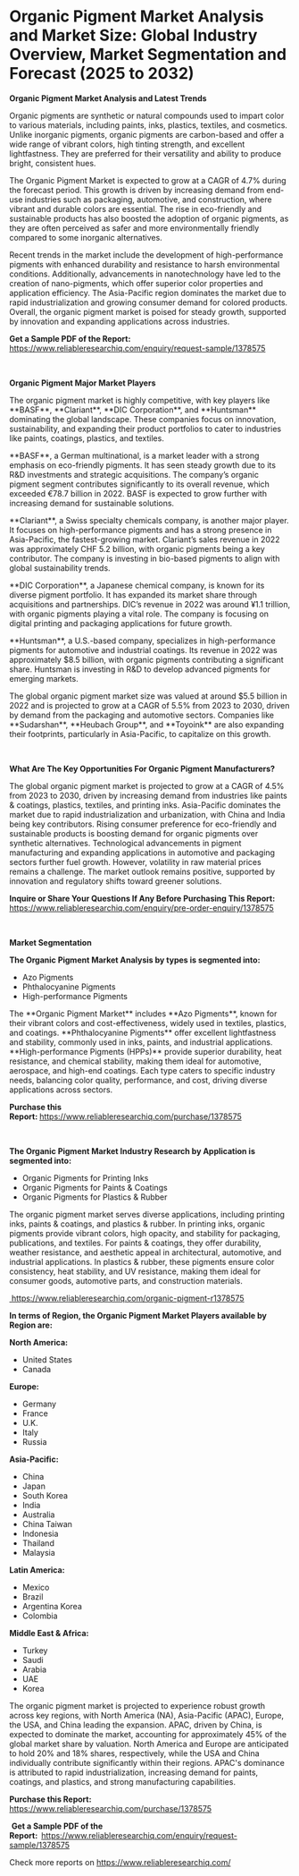 <p><h1>Organic Pigment Market Analysis and Market Size: Global Industry Overview, Market Segmentation and Forecast (2025 to 2032)</h1></p><p><strong>Organic Pigment Market Analysis and Latest Trends</strong></p>
<p><p>Organic pigments are synthetic or natural compounds used to impart color to various materials, including paints, inks, plastics, textiles, and cosmetics. Unlike inorganic pigments, organic pigments are carbon-based and offer a wide range of vibrant colors, high tinting strength, and excellent lightfastness. They are preferred for their versatility and ability to produce bright, consistent hues.</p><p>The Organic Pigment Market is expected to grow at a CAGR of 4.7% during the forecast period. This growth is driven by increasing demand from end-use industries such as packaging, automotive, and construction, where vibrant and durable colors are essential. The rise in eco-friendly and sustainable products has also boosted the adoption of organic pigments, as they are often perceived as safer and more environmentally friendly compared to some inorganic alternatives.</p><p>Recent trends in the market include the development of high-performance pigments with enhanced durability and resistance to harsh environmental conditions. Additionally, advancements in nanotechnology have led to the creation of nano-pigments, which offer superior color properties and application efficiency. The Asia-Pacific region dominates the market due to rapid industrialization and growing consumer demand for colored products. Overall, the organic pigment market is poised for steady growth, supported by innovation and expanding applications across industries.</p></p>
<p><strong>Get a Sample PDF of the Report:&nbsp;</strong> <a href="https://www.reliableresearchiq.com/enquiry/request-sample/1378575?utm_campaign=1102&utm_medium=2&utm_source=Github&utm_content=ia&utm_term=25012025&utm_id=organic-pigment">https://www.reliableresearchiq.com/enquiry/request-sample/1378575</a></p>
<p>&nbsp;</p>
<p><strong>Organic Pigment Major Market Players</strong></p>
<p><p>The organic pigment market is highly competitive, with key players like **BASF**, **Clariant**, **DIC Corporation**, and **Huntsman** dominating the global landscape. These companies focus on innovation, sustainability, and expanding their product portfolios to cater to industries like paints, coatings, plastics, and textiles.</p><p>**BASF**, a German multinational, is a market leader with a strong emphasis on eco-friendly pigments. It has seen steady growth due to its R&D investments and strategic acquisitions. The company’s organic pigment segment contributes significantly to its overall revenue, which exceeded €78.7 billion in 2022. BASF is expected to grow further with increasing demand for sustainable solutions.</p><p>**Clariant**, a Swiss specialty chemicals company, is another major player. It focuses on high-performance pigments and has a strong presence in Asia-Pacific, the fastest-growing market. Clariant’s sales revenue in 2022 was approximately CHF 5.2 billion, with organic pigments being a key contributor. The company is investing in bio-based pigments to align with global sustainability trends.</p><p>**DIC Corporation**, a Japanese chemical company, is known for its diverse pigment portfolio. It has expanded its market share through acquisitions and partnerships. DIC’s revenue in 2022 was around ¥1.1 trillion, with organic pigments playing a vital role. The company is focusing on digital printing and packaging applications for future growth.</p><p>**Huntsman**, a U.S.-based company, specializes in high-performance pigments for automotive and industrial coatings. Its revenue in 2022 was approximately $8.5 billion, with organic pigments contributing a significant share. Huntsman is investing in R&D to develop advanced pigments for emerging markets.</p><p>The global organic pigment market size was valued at around $5.5 billion in 2022 and is projected to grow at a CAGR of 5.5% from 2023 to 2030, driven by demand from the packaging and automotive sectors. Companies like **Sudarshan**, **Heubach Group**, and **Toyoink** are also expanding their footprints, particularly in Asia-Pacific, to capitalize on this growth.</p></p>
<p>&nbsp;</p>
<p><strong>What Are The Key Opportunities For Organic Pigment Manufacturers?</strong></p>
<p><p>The global organic pigment market is projected to grow at a CAGR of 4.5% from 2023 to 2030, driven by increasing demand from industries like paints & coatings, plastics, textiles, and printing inks. Asia-Pacific dominates the market due to rapid industrialization and urbanization, with China and India being key contributors. Rising consumer preference for eco-friendly and sustainable products is boosting demand for organic pigments over synthetic alternatives. Technological advancements in pigment manufacturing and expanding applications in automotive and packaging sectors further fuel growth. However, volatility in raw material prices remains a challenge. The market outlook remains positive, supported by innovation and regulatory shifts toward greener solutions.</p></p>
<p><strong>Inquire or Share Your Questions If Any Before Purchasing This Report:</strong> <a href="https://www.reliableresearchiq.com/enquiry/pre-order-enquiry/1378575?utm_campaign=1102&utm_medium=2&utm_source=Github&utm_content=ia&utm_term=25012025&utm_id=organic-pigment">https://www.reliableresearchiq.com/enquiry/pre-order-enquiry/1378575</a></p>
<p>&nbsp;</p>
<p><strong>Market Segmentation</strong></p>
<p><strong>The Organic Pigment Market Analysis by types is segmented into:</strong></p>
<p><ul><li>Azo Pigments</li><li>Phthalocyanine Pigments</li><li>High-performance Pigments</li></ul></p>
<p><p>The **Organic Pigment Market** includes **Azo Pigments**, known for their vibrant colors and cost-effectiveness, widely used in textiles, plastics, and coatings. **Phthalocyanine Pigments** offer excellent lightfastness and stability, commonly used in inks, paints, and industrial applications. **High-performance Pigments (HPPs)** provide superior durability, heat resistance, and chemical stability, making them ideal for automotive, aerospace, and high-end coatings. Each type caters to specific industry needs, balancing color quality, performance, and cost, driving diverse applications across sectors.</p></p>
<p><strong>Purchase this Report:&nbsp;</strong><a href="https://www.reliableresearchiq.com/purchase/1378575?utm_campaign=1102&utm_medium=2&utm_source=Github&utm_content=ia&utm_term=25012025&utm_id=organic-pigment">https://www.reliableresearchiq.com/purchase/1378575</a></p>
<p>&nbsp;</p>
<p><strong>The Organic Pigment Market Industry Research by Application is segmented into:</strong></p>
<p><ul><li>Organic Pigments for Printing Inks</li><li>Organic Pigments for Paints & Coatings</li><li>Organic Pigments for Plastics & Rubber</li></ul></p>
<p><p>The organic pigment market serves diverse applications, including printing inks, paints & coatings, and plastics & rubber. In printing inks, organic pigments provide vibrant colors, high opacity, and stability for packaging, publications, and textiles. For paints & coatings, they offer durability, weather resistance, and aesthetic appeal in architectural, automotive, and industrial applications. In plastics & rubber, these pigments ensure color consistency, heat stability, and UV resistance, making them ideal for consumer goods, automotive parts, and construction materials.</p></p>
<p><a href="https://www.reliableresearchiq.com/organic-pigment-r1378575?utm_campaign=1102&utm_medium=2&utm_source=Github&utm_content=ia&utm_term=25012025&utm_id=organic-pigment">&nbsp;https://www.reliableresearchiq.com/organic-pigment-r1378575</a></p>
<p><strong>In terms of Region, the Organic Pigment Market Players available by Region are:</strong></p>
<p>
    <p> <strong> North America: </strong>
        <ul>
            <li>United States</li>
            <li>Canada</li>
        </ul>
        </p> 
    <p> <strong> Europe: </strong>
        <ul>
            <li>Germany</li>
            <li>France</li>
            <li>U.K.</li>
            <li>Italy</li>
            <li>Russia</li>
        </ul>
        </p> 
    <p> <strong> Asia-Pacific: </strong>
        <ul>
            <li>China</li>
            <li>Japan</li>
            <li>South Korea</li>
            <li>India</li>
            <li>Australia</li>
            <li>China Taiwan</li>
            <li>Indonesia</li>
            <li>Thailand</li>
            <li>Malaysia</li>
        </ul>
        </p> 
    <p> <strong> Latin America: </strong>
        <ul>
            <li>Mexico</li>
            <li>Brazil</li>
            <li>Argentina Korea</li>
            <li>Colombia</li>
        </ul>
        </p> 
    <p> <strong> Middle East & Africa: </strong>
        <ul>
            <li>Turkey</li>
            <li>Saudi</li>
            <li>Arabia</li>
            <li>UAE</li>
            <li>Korea</li>
        </ul>
    </p>
    </p>
<p><p>The organic pigment market is projected to experience robust growth across key regions, with North America (NA), Asia-Pacific (APAC), Europe, the USA, and China leading the expansion. APAC, driven by China, is expected to dominate the market, accounting for approximately 45% of the global market share by valuation. North America and Europe are anticipated to hold 20% and 18% shares, respectively, while the USA and China individually contribute significantly within their regions. APAC's dominance is attributed to rapid industrialization, increasing demand for paints, coatings, and plastics, and strong manufacturing capabilities.</p></p>
<p><strong>Purchase this Report: </strong><a href="https://www.reliableresearchiq.com/purchase/1378575?utm_campaign=1102&utm_medium=2&utm_source=Github&utm_content=ia&utm_term=25012025&utm_id=organic-pigment">https://www.reliableresearchiq.com/purchase/1378575</a></p>
<p>&nbsp;<strong>Get a Sample PDF of the Report:&nbsp;&nbsp;</strong><a href="https://www.reliableresearchiq.com/enquiry/request-sample/1378575?utm_campaign=1102&utm_medium=2&utm_source=Github&utm_content=ia&utm_term=25012025&utm_id=organic-pigment">https://www.reliableresearchiq.com/enquiry/request-sample/1378575</a></p>
<p><strong></strong></p>
<p>Check more reports on <a href="https://www.reliableresearchiq.com/?utm_campaign=1102&utm_medium=2&utm_source=Github&utm_content=ia&utm_term=25012025&utm_id=organic-pigment">https://www.reliableresearchiq.com/</a></p>